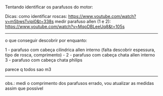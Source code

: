 Tentando identificar os parafusos do motor:

Dicas:
como identificar roscas: https://www.youtube.com/watch?v=mSbwsTvipi0&t=338s
medir parafuso allen (1 e 2): https://www.youtube.com/watch?v=MqoDBLeeUq8&t=105s

---------------------
o que conseguir descobrir por enquanto: 

1 - parafuso com cabeça cilindrica allen interno (falta descobrir espessura, tipo de rosca, comprimento) -
2 - parafuso com cabeça chata allen interno 
3 - parafuso com cabeça chata philips

parece q todos sao m3

------------------------

obs.: medi o comprimento dos parafusos errado, vou atualizar as medidas assim que possível
